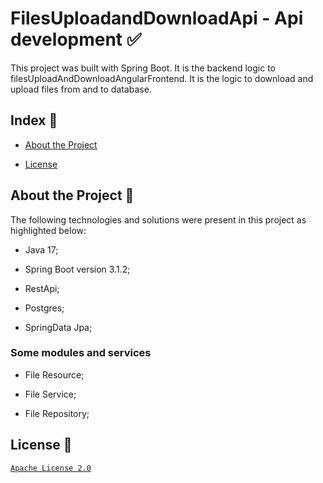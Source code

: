# FilesUploadandDownloadApi - Api development :white_check_mark:
This project was built with Spring Boot. It is the backend logic to filesUploadAndDownloadAngularFrontend. It is the logic to download and upload files from and to database. 
## Index :pushpin:
- [About the Project](https://github.com/Azo-hub/filesUploadAndDownloadApiWithDB#about-the-project-link)
* [License](https://github.com/Azo-hub/filesUploadAndDownloadApiWithDB#license-memo)
## About the Project :link:
The following technologies and solutions were present in this project as highlighted below:
- Java 17;
* Spring Boot version 3.1.2;
+ RestApi;
- Postgres;
* SpringData Jpa;

### Some modules and services
- File Resource;
* File Service;
+ File Repository;

## License :memo:
[`Apache License 2.0`](https://github.com/Azo-hub/filesUploadAndDownloadApiWithDB/blob/master/LICENSE)


